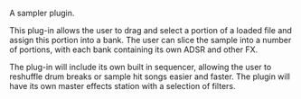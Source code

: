 A sampler plugin.

This plug-in allows the user to drag and select a portion of a loaded file and assign this portion into a bank.
The user can slice the sample into a number of portions, with each bank containing its own ADSR and other FX.

The plug-in will include its own built in sequencer, allowing the user to reshuffle drum breaks or sample hit
songs easier and faster. The plugin will have its own master effects station with a selection of filters.
